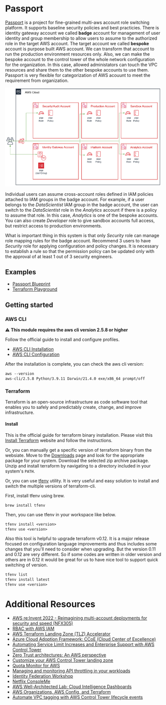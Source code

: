 # Passport
[Passport](https://github.com/Young-ook/terraform-aws-passport) is a project for fine-grained multi-aws account role switching platform. It supports baseline security policies and best practicies. There is identity gateway account we called **badge** account for management of user identity and group membership to allow users to assume to the authorized role in the target AWS account. The target account we called **bespoke** account is purpose built AWS account. We can transform that account to run the production environment resources only. Also, we can make the bespoke account to the control tower of the whole network configuration for the organization. In this case, allowed administators can touch the VPC resources and share them to the other bespoke accounts to use them. Passport is very flexible for categorization of AWS acouunt to meet the requirement from organization.

![aws-multi-account-passport-architecture](images/aws-multi-account-passport-architecture.png)

Individual users can assume cross-account roles defined in IAM policies attached to IAM groups in the badge account. For example, if a user belongs to the *DataScientist* IAM group in the badge account, the user can switch to the *DataScientist* role in the *Analytics* account if there is a policy to assume that role. In this case, *Analytics* is one of the bespoke accounts. You can also create *Developer* role to give sandbox accounts full access, but restrict access to production environments.

What is important thing in this system is that only *Security* role can manage role mapping rules for the badge account. Recommend 3 users to have *Security* role for applying configuration and policy changes. It is necessary to establish a rule so that the permission policy can be updated only with the approval of at least 1 out of 3 security engineers.

## Examples
- [Passport Blueprint](https://github.com/Young-ook/terraform-aws-passport/blob/main/examples/blueprint)
- [Terraform Playground](https://github.com/Young-ook/terraform-aws-passport/blob/main/examples/playground)

## Getting started
### AWS CLI
:warning: **This module requires the aws cli version 2.5.8 or higher**

Follow the official guide to install and configure profiles.
- [AWS CLI Installation](https://docs.aws.amazon.com/cli/latest/userguide/cli-chap-install.html)
- [AWS CLI Configuration](https://docs.aws.amazon.com/cli/latest/userguide/cli-configure-profiles.html)

After the installation is complete, you can check the aws cli version:
```
aws --version
aws-cli/2.5.8 Python/3.9.11 Darwin/21.4.0 exe/x86_64 prompt/off
```

### Terraform
Terraform is an open-source infrastructure as code software tool that enables you to safely and predictably create, change, and improve infrastructure.

#### Install
This is the official guide for terraform binary installation. Please visit this [Install Terraform](https://learn.hashicorp.com/tutorials/terraform/install-cli) website and follow the instructions.

Or, you can manually get a specific version of terraform binary from the websiate. Move to the [Downloads](https://www.terraform.io/downloads.html) page and look for the appropriate package for your system. Download the selected zip archive package. Unzip and install terraform by navigating to a directory included in your system's `PATH`.

Or, you can use [tfenv](https://github.com/tfutils/tfenv) utility. It is very useful and easy solution to install and switch the multiple versions of terraform-cli.

First, install tfenv using brew.
```
brew install tfenv
```
Then, you can use tfenv in your workspace like below.
```
tfenv install <version>
tfenv use <version>
```
Also this tool is helpful to upgrade terraform v0.12. It is a major release focused on configuration language improvements and thus includes some changes that you'll need to consider when upgrading. But the version 0.11 and 0.12 are very different. So if some codes are written in older version and others are in 0.12 it would be great for us to have nice tool to support quick switching of version.
```
tfenv list
tfenv install latest
tfenv use <version>
```

# Additional Resources
- [AWS re:Invent 2022 - Reimagining multi-account deployments for security and speed (NFX305)](https://youtu.be/MKc9r6xOTpk)
- [RBAC with AWS IAM](https://youngookkim.tistory.com/80)
- [AWS Terraform Landing Zone (TLZ) Accelerator](https://www.hashicorp.com/resources/aws-terraform-landing-zone-tlz-accelerator)
- [Azure Cloud Adoption Framework: CCoE (Cloud Center of Excellence)](https://learn.microsoft.com/en-us/azure/cloud-adoption-framework/organize/cloud-center-of-excellence)
- [Automating Service Limit Increases and Enterprise Support with AWS Control Tower](https://aws.amazon.com/ko/blogs/mt/automating-service-limit-increases-enterprise-support-aws-control-tower/)
- [Zero Trust architectures: An AWS perspective](https://aws.amazon.com/blogs/security/zero-trust-architectures-an-aws-perspective/)
- [Customize your AWS Control Tower landing zone](https://docs.aws.amazon.com/controltower/latest/userguide/customize-landing-zone.html)
- [Quota Monitor for AWS](https://aws.amazon.com/solutions/implementations/quota-monitor/)
- [Managing and monitoring API throttling in your workloads](https://aws.amazon.com/ko/blogs/mt/managing-monitoring-api-throttling-in-workloads/)
- [Identity Federation Workshop](https://identity-federation.awssecworkshops.com/)
- [Netflix ConsoleMe](https://github.com/Netflix/consoleme)
- [AWS Well-Architected Lab: Cloud Intelligence Dashboards](https://www.wellarchitectedlabs.com/cloud-intelligence-dashboards/)
- [AWS Organizations, AWS Config, and Terraform](https://aws.amazon.com/blogs/mt/aws-organizations-aws-config-and-terraform/)
- [Automate VPC tagging with AWS Control Tower lifecycle events](https://aws.amazon.com/blogs/infrastructure-and-automation/automate-vpc-tagging-with-aws-control-tower-lifecycle-events/)
